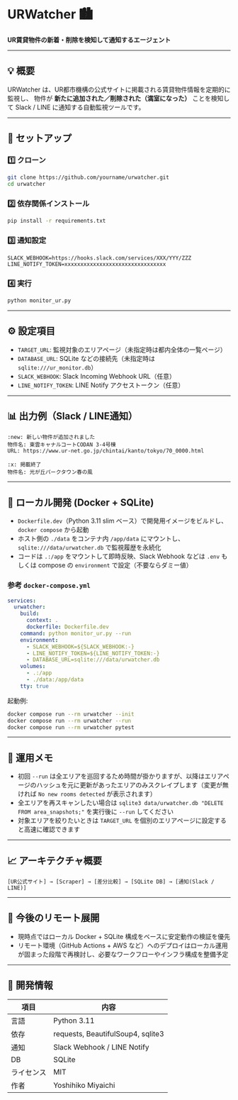 # URWatcher 🏙️
**UR賃貸物件の新着・削除を検知して通知するエージェント**

---

## 💡 概要
URWatcher は、UR都市機構の公式サイトに掲載される賃貸物件情報を定期的に監視し、
物件が **新たに追加された／削除された（満室になった）** ことを検知して Slack / LINE に通知する自動監視ツールです。

---

## 🚀 セットアップ

### 1️⃣ クローン
```bash
git clone https://github.com/yourname/urwatcher.git
cd urwatcher
```

### 2️⃣ 依存関係インストール
```bash
pip install -r requirements.txt
```

### 3️⃣ 通知設定
```
SLACK_WEBHOOK=https://hooks.slack.com/services/XXX/YYY/ZZZ
LINE_NOTIFY_TOKEN=xxxxxxxxxxxxxxxxxxxxxxxxxxxxxxxx
```

### 4️⃣ 実行
```bash
python monitor_ur.py
```

---

## ⚙️ 設定項目
- `TARGET_URL`: 監視対象のエリアページ（未指定時は都内全体の一覧ページ）
- `DATABASE_URL`: SQLite などの接続先（未指定時は `sqlite:///ur_monitor.db`）
- `SLACK_WEBHOOK`: Slack Incoming Webhook URL（任意）
- `LINE_NOTIFY_TOKEN`: LINE Notify アクセストークン（任意）

---

## 📊 出力例（Slack / LINE通知）

```
:new: 新しい物件が追加されました
物件名: 東雲キャナルコートCODAN 3-4号棟
URL: https://www.ur-net.go.jp/chintai/kanto/tokyo/70_0000.html

:x: 掲載終了
物件名: 光が丘パークタウン春の風
```

---

## 🧪 ローカル開発 (Docker + SQLite)
- `Dockerfile.dev`（Python 3.11 slim ベース）で開発用イメージをビルドし、`docker compose` から起動
- ホスト側の `./data` をコンテナ内 `/app/data` にマウントし、`sqlite:///data/urwatcher.db` で監視履歴を永続化
- コードは `.:/app` をマウントして即時反映、Slack Webhook などは `.env` もしくは compose の `environment` で設定（不要ならダミー値）

### 参考 `docker-compose.yml`
```yaml
services:
  urwatcher:
    build:
      context: .
      dockerfile: Dockerfile.dev
    command: python monitor_ur.py --run
    environment:
      - SLACK_WEBHOOK=${SLACK_WEBHOOK:-}
      - LINE_NOTIFY_TOKEN=${LINE_NOTIFY_TOKEN:-}
      - DATABASE_URL=sqlite:///data/urwatcher.db
    volumes:
      - .:/app
      - ./data:/app/data
    tty: true
```

起動例:
```bash
docker compose run --rm urwatcher --init
docker compose run --rm urwatcher --run
docker compose run --rm urwatcher pytest
```

---

## 📝 運用メモ
- 初回 `--run` は全エリアを巡回するため時間が掛かりますが、以降はエリアページのハッシュを元に更新があったエリアのみスクレイプします（変更が無ければ `No new rooms detected` が表示されます）
- 全エリアを再スキャンしたい場合は `sqlite3 data/urwatcher.db "DELETE FROM area_snapshots;"` を実行後に `--run` してください
- 対象エリアを絞りたいときは `TARGET_URL` を個別のエリアページに設定すると高速に確認できます

---

## 📈 アーキテクチャ概要
```
[UR公式サイト] → [Scraper] → [差分比較] → [SQLite DB] → [通知(Slack / LINE)]
```

---

## 🔄 今後のリモート展開
- 現時点ではローカル Docker + SQLite 構成をベースに安定動作の検証を優先
- リモート環境（GitHub Actions + AWS など）へのデプロイはローカル運用が固まった段階で再検討し、必要なワークフローやインフラ構成を整備予定

---

## 🧩 開発情報
| 項目 | 内容 |
|------|------|
| 言語 | Python 3.11 |
| 依存 | requests, BeautifulSoup4, sqlite3 |
| 通知 | Slack Webhook / LINE Notify |
| DB | SQLite |
| ライセンス | MIT |
| 作者 | Yoshihiko Miyaichi |
